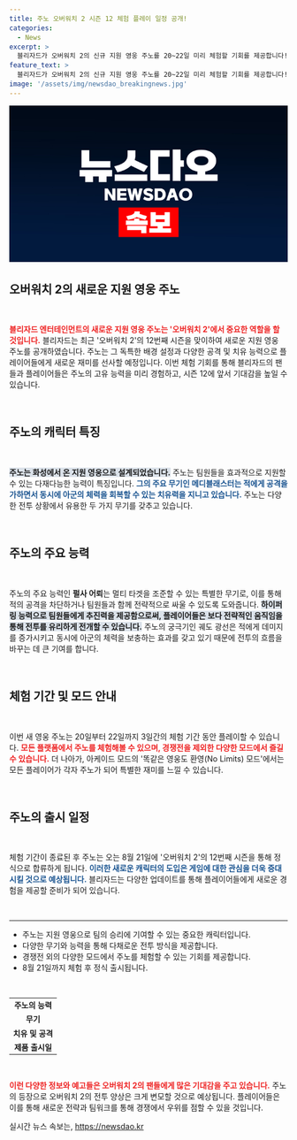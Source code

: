 ```yaml
---
title: 주노 오버워치 2 시즌 12 체험 플레이 일정 공개!
categories:
  - News
excerpt: >
  블리자드가 오버워치 2의 신규 지원 영웅 주노를 20~22일 미리 체험할 기회를 제공합니다! 화성에서 온 주노는 독특한 능력으로 팀의 승리를 도울 예정이며, 누구나 특별 모드에서 재미를 느껴보실 수 있습니다. 놓치지 마세요!
feature_text: >
  블리자드가 오버워치 2의 신규 지원 영웅 주노를 20~22일 미리 체험할 기회를 제공합니다! 화성에서 온 주노는 독특한 능력으로 팀의 승리를 도울 예정이며, 누구나 특별 모드에서 재미를 느껴보실 수 있습니다. 놓치지 마세요!
image: '/assets/img/newsdao_breakingnews.jpg'
---
```


<p><img src="/assets/img/newsdao_breakingnews.jpg" alt="bookingtag 속보" /></p>

<h2 data-ke-size="size26">오버워치 2의 새로운 지원 영웅 주노</h2>

<p data-ke-size="size16">&nbsp;</p>

<p><b><span style="color: #ee2323;">블리자드 엔터테인먼트의 새로운 지원 영웅 주노는 '오버워치 2'에서 중요한 역할을 할 것입니다.</span></b> 블리자드는 최근 '오버워치 2'의 12번째 시즌을 맞이하여 새로운 지원 영웅 주노를 공개하였습니다. 주노는 그 독특한 배경 설정과 다양한 공격 및 치유 능력으로 플레이어들에게 새로운 재미를 선사할 예정입니다. 이번 체험 기회를 통해 블리자드의 팬들과 플레이어들은 주노의 고유 능력을 미리 경험하고, 시즌 12에 앞서 기대감을 높일 수 있습니다. </p>

<p data-ke-size="size16">&nbsp;</p>

<h2 data-ke-size="size26">주노의 캐릭터 특징</h2>

<p data-ke-size="size16">&nbsp;</p>

<p><b><span style="background-color: #21538527;">주노는 화성에서 온 지원 영웅으로 설계되었습니다.</span></b> 주노는 팀원들을 효과적으로 지원할 수 있는 다재다능한 능력이 특징입니다. <b><span style="color: #1a5490;">그의 주요 무기인 메디블래스터는 적에게 공격을 가하면서 동시에 아군의 체력을 회복할 수 있는 치유력을 지니고 있습니다.</span></b> 주노는 다양한 전투 상황에서 유용한 두 가지 무기를 갖추고 있습니다. </p>

<p data-ke-size="size16">&nbsp;</p>

<h2 data-ke-size="size26">주노의 주요 능력</h2>

<p data-ke-size="size16">&nbsp;</p>

<p>주노의 주요 능력인 <b>펄사 어뢰</b>는 멀티 타겟을 조준할 수 있는 특별한 무기로, 이를 통해 적의 공격을 차단하거나 팀원들과 함께 전략적으로 싸울 수 있도록 도와줍니다. <b><span style="background-color: #21538527;">하이퍼 링 능력으로 팀원들에게 추진력을 제공함으로써, 플레이어들은 보다 전략적인 움직임을 통해 전투를 유리하게 전개할 수 있습니다.</span></b> 주노의 궁극기인 궤도 광선은 적에게 데미지를 증가시키고 동시에 아군의 체력을 보충하는 효과를 갖고 있기 때문에 전투의 흐름을 바꾸는 데 큰 기여를 합니다. </p>

<p data-ke-size="size16">&nbsp;</p>

<h2 data-ke-size="size26">체험 기간 및 모드 안내</h2>

<p data-ke-size="size16">&nbsp;</p>

<p>이번 새 영웅 주노는 20일부터 22일까지 3일간의 체험 기간 동안 플레이할 수 있습니다. <b><span style="color: #ee2323;">모든 플랫폼에서 주노를 체험해볼 수 있으며, 경쟁전을 제외한 다양한 모드에서 즐길 수 있습니다.</span></b> 더 나아가, 아케이드 모드의 '똑같은 영웅도 환영(No Limits) 모드'에서는 모든 플레이어가 각자 주노가 되어 특별한 재미를 느낄 수 있습니다. </p>

<p data-ke-size="size16">&nbsp;</p>

<h2 data-ke-size="size26">주노의 출시 일정</h2>

<p data-ke-size="size16">&nbsp;</p>

<p>체험 기간이 종료된 후 주노는 오는 8월 21일에 '오버워치 2'의 12번째 시즌을 통해 정식으로 합류하게 됩니다. <b><span style="color: #1a5490;">이러한 새로운 캐릭터의 도입은 게임에 대한 관심을 더욱 증대시킬 것으로 예상됩니다.</span></b> 블리자드는 다양한 업데이트를 통해 플레이어들에게 새로운 경험을 제공할 준비가 되어 있습니다. </p>

<p data-ke-size="size16">&nbsp;</p>

<hr>

<ul>
    <li>주노는 지원 영웅으로 팀의 승리에 기여할 수 있는 중요한 캐릭터입니다.</li>
    <li>다양한 무기와 능력을 통해 다채로운 전투 방식을 제공합니다.</li>
    <li>경쟁전 외의 다양한 모드에서 주노를 체험할 수 있는 기회를 제공합니다.</li>
    <li>8월 21일까지 체험 후 정식 출시됩니다.</li>
</ul>

<p data-ke-size="size16">&nbsp;</p>

<table>
    <tr>
        <td style="text-align: center; height: 17px;"><b>주노의 능력</b></td>
    </tr>
    <tr>
        <td style="text-align: center; height: 17px;"><b>무기</b></td>
    </tr>
    <tr>
        <td style="text-align: center; height: 17px;"><b>치유 및 공격</b></td>
    </tr>
    <tr>
        <td style="text-align: center; height: 17px;"><b>제품 출시일</b></td>
    </tr>
</table>

<p data-ke-size="size16">&nbsp;</p>

<p><b><span style="color: #ee2323;">이런 다양한 정보와 예고들은 오버워치 2의 팬들에게 많은 기대감을 주고 있습니다.</span></b> 주노의 등장으로 오버워치 2의 전투 양상은 크게 변모할 것으로 예상됩니다. 플레이어들은 이를 통해 새로운 전략과 팀워크를 통해 경쟁에서 우위를 점할 수 있을 것입니다.</p>
실시간 뉴스 속보는, <a href="https://newsdao.kr" rel="dofollow">https://newsdao.kr</a>



